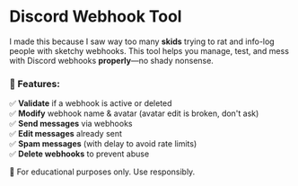 # Discord Webhook Tool

I made this because I saw way too many **skids** trying to rat and info-log people with sketchy webhooks. This tool helps you manage, test, and mess with Discord webhooks **properly**—no shady nonsense.  

### 🚀 Features:  
✅ **Validate** if a webhook is active or deleted  
✅ **Modify** webhook name & avatar (avatar edit is broken, don't ask)  
✅ **Send messages** via webhooks  
✅ **Edit messages** already sent  
✅ **Spam messages** (with delay to avoid rate limits)  
✅ **Delete webhooks** to prevent abuse  

🔗 For educational purposes only. Use responsibly.
